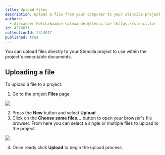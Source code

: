 ```yaml
---
title: Upload Files
description: Upload a file from your computer to your Stencila project
authors:
  - Alexander Ketchakmadze <alexander@stenci.la> (https://stenci.la)
id: 4278871
collectionId: 2414017
published: true
---
```


You can upload files directly to your Stencila project to use within the project's executable documents.

## Uploading a file

To upload a file to a project:

1.  Go to the project **Files** page

![](http://stencila.github.io/hub/manager/snaps/an-org-first-project-owner-1920x1080.png)

2.  Press the **New** button and select **Upload**
3.  Click on the **Choose some files…** button to open your browser's file browser. From here you can select a single or multiple files to upload to the project.

![](http://stencila.github.io/hub/manager/snaps/project-sources-new-upload.png)

4.  Once ready click **Upload** to begin the upload process.
